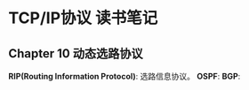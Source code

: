 # TCP/IP协议 读书笔记

## Chapter 10 动态选路协议
**RIP(Routing Information Protocol)**: 选路信息协议。
**OSPF**:
**BGP**:


